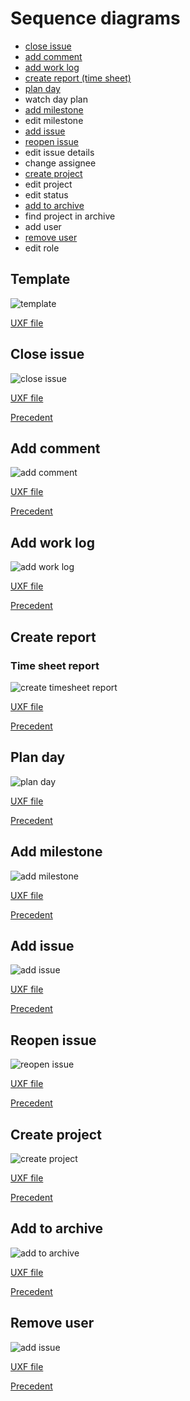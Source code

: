 # Sequence diagrams

- [close issue](#close-issue)
- [add comment](#add-comment)
- [add work log](#add-work-log)
- [create report (time sheet)](#create-report)
- [plan day](#plan-day)
- watch day plan
- [add milestone](#add-milestone)
- edit milestone
- [add issue](#add-issue)
- [reopen issue](#reopen-issue)
- edit issue details
- change assignee
- [create project](#create-project)
- edit project
- edit status
- [add to archive](#add-to-archive)
- find project in archive
- add user
- [remove user](#remove-user)
- edit role

## Template

![template](sequences/template.svg)

[UXF file](sequences/template.uxf)

## Close issue

![close issue](sequences/close_issue.svg)

[UXF file](sequences/close_issue.uxf)

[Precedent](./precedents.md#close-issue)

## Add comment

![add comment](sequences/add_comment.svg)

[UXF file](sequences/add_comment.uxf)

[Precedent](./precedents.md#add-comment)

## Add work log

![add work log](sequences/add_work_log.svg)

[UXF file](sequences/add_work_log.uxf)

[Precedent](./precedents.md#add-work-log)

## Create report

### Time sheet report
![create timesheet report](sequences/create_timesheet_report.svg)

[UXF file](sequences/create_timesheet_report.uxf)

[Precedent](./precedents.md#create-report)

## Plan day

![plan day](sequences/plan_day.svg)

[UXF file](sequences/plan_day.uxf)

[Precedent](./precedents.md#plan_day)

## Add milestone

![add milestone](sequences/add_milestone.svg)

[UXF file](sequences/add_milestone.uxf)

[Precedent](./precedents.md#add_milestone)

## Add issue

![add issue](sequences/add_issue.svg)

[UXF file](sequences/add_issue.uxf)

[Precedent](./precedents.md#add_issue)


## Reopen issue

![reopen issue](sequences/reopen_issue.svg)

[UXF file](sequences/reopen_issue.uxf)

[Precedent](./precedents.md#reopen_issue)


## Create project

![create project](sequences/create_project.svg)

[UXF file](sequences/create_project.uxf)

[Precedent](./precedents.md#create_project)


## Add to archive

![add to archive](sequences/add_to_archive.svg)

[UXF file](sequences/add_to_archive.uxf)

[Precedent](./precedents.md#add_to_archive)


## Remove user

![add issue](sequences/remove_users.svg)

[UXF file](sequences/remove_users.uxf)

[Precedent](./precedents.md#remove_user)
